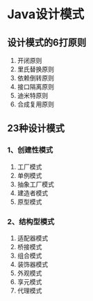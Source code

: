 # Java设计模式  
## 设计模式的6打原则 ##
1. 开闭原则
2. 里氏替换原则
3. 依赖倒转原则
4. 接口隔离原则
5. 迪米特原则
6. 合成复用原则

## 23种设计模式 ##
### 1、创建性模式 ###
1. 工厂模式
2. 单例模式
3. 抽象工厂模式
4. 建造者模式
5. 原型模式
### 2、结构型模式 ###
1. 适配器模式
2. 桥接模式
3. 组合模式
4. 装饰器模式
5. 外观模式
6. 享元模式
7. 代理模式